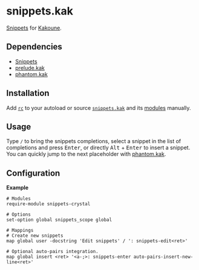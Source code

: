 # snippets.kak

[Snippets] for [Kakoune].

[Snippets]: https://github.com/alexherbo2/snippets
[Kakoune]: https://kakoune.org

## Dependencies

- [Snippets]
- [prelude.kak]
- [phantom.kak]

[prelude.kak]: https://github.com/alexherbo2/prelude.kak
[phantom.kak]: https://github.com/alexherbo2/phantom.kak

## Installation

Add [`rc`](rc) to your autoload or source [`snippets.kak`](rc/snippets.kak) and its [modules](rc/modules) manually.

## Usage

Type `/` to bring the snippets completions,
select a snippet in the list of completions and press <kbd>Enter</kbd>,
or directly <kbd>Alt</kbd> + <kbd>Enter</kbd> to insert a snippet.
You can quickly jump to the next placeholder with [phantom.kak].

## Configuration

**Example**

``` kak
# Modules
require-module snippets-crystal

# Options
set-option global snippets_scope global

# Mappings
# Create new snippets
map global user -docstring 'Edit snippets' / ': snippets-edit<ret>'

# Optional auto-pairs integration.
map global insert <ret> '<a-;>: snippets-enter auto-pairs-insert-new-line<ret>'
```
